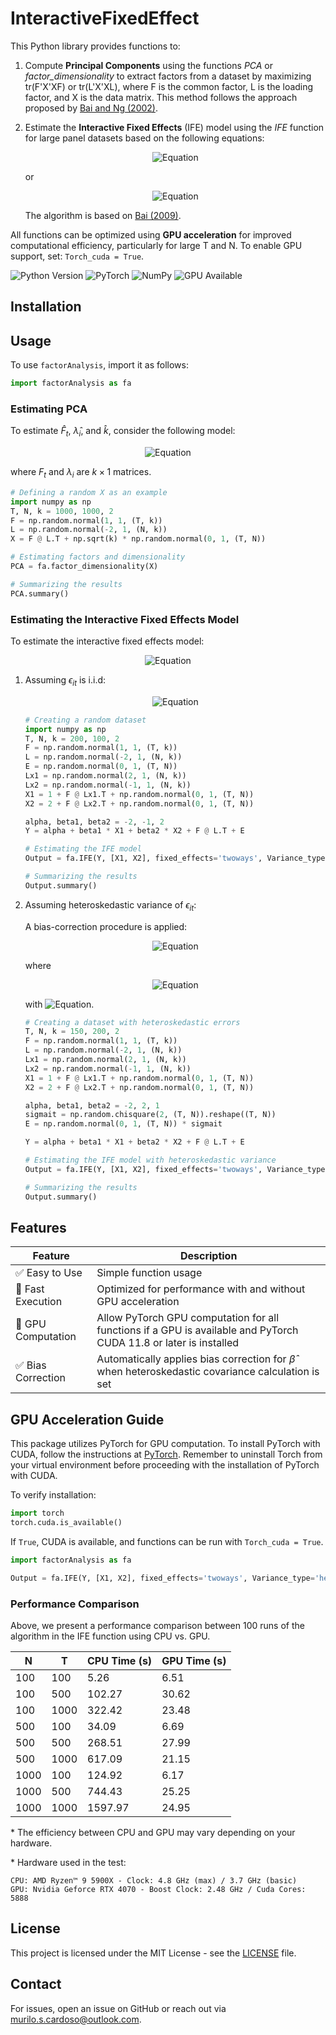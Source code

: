 # InteractiveFixedEffect

This Python library provides functions to:

1) Compute **Principal Components** using the functions *PCA* or *factor_dimensionality* to extract factors from a dataset by maximizing tr(F'X'XF) or tr(L'X'XL), where F is the common factor, L is the loading factor, and X is the data matrix. This method follows the approach proposed by [Bai and Ng (2002)](https://doi.org/10.1111/1468-0262.00273).

2) Estimate the **Interactive Fixed Effects** (IFE) model using the *IFE* function for large panel datasets based on the following equations:

   <p align="center">
        <img src="https://quicklatex.com/cache3/37/ql_7d2c8093abe1106c499aef4ac2e1ae37_l3.png" alt="Equation">
    </p>
   
   or

   <p align="center">
        <img src="https://quicklatex.com/cache3/3a/ql_5296184788c6b40e449e57949e3abe3a_l3.png" alt="Equation">
    </p>

   The algorithm is based on [Bai (2009)](https://doi.org/10.3982/ECTA6135).

All functions can be optimized using **GPU acceleration** for improved computational efficiency, particularly for large T and N. To enable GPU support, set: `Torch_cuda = True`.

![Python Version](https://img.shields.io/badge/Python-3.7%2B-blue)
![PyTorch](https://img.shields.io/badge/PyTorch-1.10%2B-red)
![NumPy](https://img.shields.io/badge/NumPy-1.21%2B-orange)
![GPU Available](https://img.shields.io/badge/GPU-Available-green)

## Installation

## Usage

To use `factorAnalysis`, import it as follows:

```python
import factorAnalysis as fa
```

### Estimating PCA

To estimate $\hat{F}_t$, $\hat{\lambda}_i$, and $\hat{k}$, consider the following model:

<p align="center">
        <img src="https://quicklatex.com/cache3/7b/ql_ceac7db3998b0272b70ab6ca4ddb3a7b_l3.png" alt="Equation">
</p>

where $F_{t}$ and $\lambda_i$ are $k \times 1$ matrices.

```python
# Defining a random X as an example
import numpy as np
T, N, k = 1000, 1000, 2
F = np.random.normal(1, 1, (T, k))
L = np.random.normal(-2, 1, (N, k))
X = F @ L.T + np.sqrt(k) * np.random.normal(0, 1, (T, N))

# Estimating factors and dimensionality
PCA = fa.factor_dimensionality(X)

# Summarizing the results
PCA.summary()
```

### Estimating the Interactive Fixed Effects Model

To estimate the interactive fixed effects model:
<p align="center">
        <img src="https://quicklatex.com/cache3/d5/ql_88885fa8fe17ebe7ce4363aaebcc2bd5_l3.png" alt="Equation">
</p>


1) Assuming $\epsilon_{it}$ is i.i.d:
      <p align="center">
        <img src="https://quicklatex.com/cache3/1e/ql_6d3321d6ab63556005f4ee6cf5a9e31e_l3.png" alt="Equation">
      </p>
    
    ```python
    # Creating a random dataset
    import numpy as np
    T, N, k = 200, 100, 2
    F = np.random.normal(1, 1, (T, k))
    L = np.random.normal(-2, 1, (N, k))
    E = np.random.normal(0, 1, (T, N))
    Lx1 = np.random.normal(2, 1, (N, k))
    Lx2 = np.random.normal(-1, 1, (N, k))
    X1 = 1 + F @ Lx1.T + np.random.normal(0, 1, (T, N))
    X2 = 2 + F @ Lx2.T + np.random.normal(0, 1, (T, N))

    alpha, beta1, beta2 = -2, -1, 2
    Y = alpha + beta1 * X1 + beta2 * X2 + F @ L.T + E

    # Estimating the IFE model
    Output = fa.IFE(Y, [X1, X2], fixed_effects='twoways', Variance_type='iid')

    # Summarizing the results
    Output.summary()
    ```

2) Assuming heteroskedastic variance of $\epsilon_{it}$:

    A bias-correction procedure is applied:

    <p align="center">
        <img src="https://quicklatex.com/cache3/cb/ql_711fea253d9a3a2517a02a154060c1cb_l3.png" alt="Equation">
     </p>

    where

    <p align="center">
        <img src="https://quicklatex.com/cache3/ea/ql_a13af8777a3892268f78c36c981972ea_l3.png" alt="Equation">
     </p>

    with ![Equation](https://quicklatex.com/cache3/16/ql_8cd17681c860d94c42b7155ae651c916_l3.png).

    ```python
    # Creating a dataset with heteroskedastic errors
    T, N, k = 150, 200, 2
    F = np.random.normal(1, 1, (T, k))
    L = np.random.normal(-2, 1, (N, k))
    Lx1 = np.random.normal(2, 1, (N, k))
    Lx2 = np.random.normal(-1, 1, (N, k))
    X1 = 1 + F @ Lx1.T + np.random.normal(0, 1, (T, N))
    X2 = 2 + F @ Lx2.T + np.random.normal(0, 1, (T, N))

    alpha, beta1, beta2 = -2, 2, 1
    sigmait = np.random.chisquare(2, (T, N)).reshape((T, N))
    E = np.random.normal(0, 1, (T, N)) * sigmait

    Y = alpha + beta1 * X1 + beta2 * X2 + F @ L.T + E

    # Estimating the IFE model with heteroskedastic variance
    Output = fa.IFE(Y, [X1, X2], fixed_effects='twoways', Variance_type='heteroskedastic')

    # Summarizing the results
    Output.summary()
    ```

## Features

| Feature                | Description |
|------------------------|-------------|
| ✅ Easy to Use        | Simple function usage |
| 🚀 Fast Execution     | Optimized for performance with and without GPU acceleration |
| 🚀 GPU Computation | Allow PyTorch GPU computation for all functions if a GPU is available and PyTorch CUDA 11.8 or later is installed |
| ✅ Bias Correction    | Automatically applies bias correction for $\hat{\beta}$ when heteroskedastic covariance calculation is set  |

## GPU Acceleration Guide

This package utilizes PyTorch for GPU computation. To install PyTorch with CUDA, follow the instructions at [PyTorch](https://pytorch.org/get-started/locally/). Remember to uninstall Torch from your virtual environment before proceeding with the installation of PyTorch with CUDA.

To verify installation:

```python
import torch
torch.cuda.is_available()
```

If `True`, CUDA is available, and functions can be run with `Torch_cuda = True`.

```python
import factorAnalysis as fa

Output = fa.IFE(Y, [X1, X2], fixed_effects='twoways', Variance_type='heteroskedastic', Torch_cuda=True)
```

### Performance Comparison

Above, we present a performance comparison between 100 runs of the algorithm in the IFE function using CPU vs. GPU.

| N   | T    | CPU Time (s) | GPU Time (s) |
|-----|------|--------------|--------------|
| 100 | 100  | 5.26         | 6.51         |
| 100 | 500  | 102.27       | 30.62        |
| 100 | 1000 | 322.42       | 23.48        |
| 500 | 100  | 34.09        | 6.69         |
| 500 | 500  | 268.51       | 27.99        |
| 500 | 1000 | 617.09       | 21.15        |
| 1000| 100  | 124.92       | 6.17         |
| 1000| 500  | 744.43       | 25.25        |
| 1000| 1000 | 1597.97      | 24.95        |

\* The efficiency between CPU and GPU may vary depending on your hardware.

\* Hardware used in the test:

    CPU: AMD Ryzen™ 9 5900X - Clock: 4.8 GHz (max) / 3.7 GHz (basic)
    GPU: Nvidia Geforce RTX 4070 - Boost Clock: 2.48 GHz / Cuda Cores: 5888

## License

This project is licensed under the MIT License - see the [LICENSE](LICENSE) file.

## Contact

For issues, open an issue on GitHub or reach out via murilo.s.cardoso@outlook.com.
